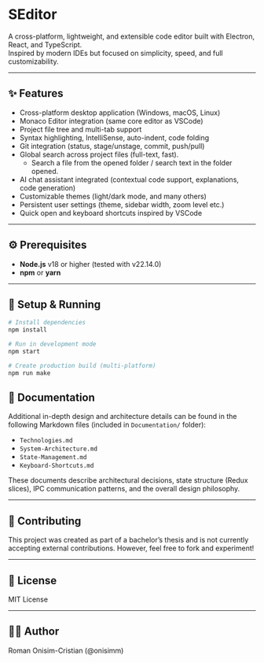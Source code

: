# SEditor

A cross-platform, lightweight, and extensible code editor built with Electron, React, and TypeScript.  
Inspired by modern IDEs but focused on simplicity, speed, and full customizability.

---

## ✨ Features

- Cross-platform desktop application (Windows, macOS, Linux)
- Monaco Editor integration (same core editor as VSCode)
- Project file tree and multi-tab support
- Syntax highlighting, IntelliSense, auto-indent, code folding
- Git integration (status, stage/unstage, commit, push/pull)
- Global search across project files (full-text, fast). 
  - Search a file from the opened folder / search text in the folder opened.
- AI chat assistant integrated (contextual code support, explanations, code generation)
- Customizable themes (light/dark mode, and many others)
- Persistent user settings (theme, sidebar width, zoom level etc.)
- Quick open and keyboard shortcuts inspired by VSCode

---

## ⚙️ Prerequisites

- **Node.js** v18 or higher (tested with v22.14.0)
- **npm** or **yarn**

---

## 🚀 Setup & Running

```bash
# Install dependencies
npm install
```

```bash
# Run in development mode
npm start
```

```bash
# Create production build (multi-platform)
npm run make
```

## 📄 Documentation

Additional in-depth design and architecture details can be found in the following Markdown files (included in `Documentation/` folder):

- `Technologies.md`
- `System-Architecture.md`
- `State-Management.md`
- `Keyboard-Shortcuts.md`

These documents describe architectural decisions, state structure (Redux slices), IPC communication patterns, and the overall design philosophy.

---

## 🤝 Contributing

This project was created as part of a bachelor’s thesis and is not currently accepting external contributions. However, feel free to fork and experiment!

---

## 📜 License

MIT License

---

## 🧑‍💻 Author

Roman Onisim-Cristian (@onisimm)